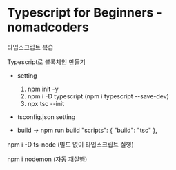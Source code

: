 # Typescript for Beginners - nomadcoders
타입스크립트 복습

Typescript로 블록체인 만들기

- setting

    1. npm init -y
    2. npm i -D typescript (npm i typescript --save-dev)
    3. npx tsc --init

- tsconfig.json setting

- build -> npm run build
  "scripts": {
    "build": "tsc"
  },

npm i -D ts-node (빌드 없이 타입스크립트 실행)

npm i nodemon (자동 재실행)
